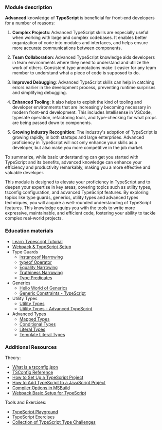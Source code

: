 ### Module description

**Advanced** knowledge of **TypeScript** is beneficial for front-end developers for a number of reasons:

1. **Complex Projects**: Advanced TypeScript skills are especially useful when working with large and complex codebases. 
It enables better organization of code into modules and interfaces, and helps ensure more accurate communications 
between components.

2. **Team Collaboration**: Advanced TypeScript knowledge aids developers in team environments where they need to understand 
and utilize the work of others. Consistent type annotations make it easier for any team member to understand what a 
piece of code is supposed to do.

3. **Improved Debugging**: Advanced TypeScript skills can help in catching errors earlier in the development process, 
preventing runtime surprises and simplifying debugging.

4. **Enhanced Tooling**: It also helps to exploit the kind of tooling and developer environments that are increasingly 
becoming necessary in modern front-end development. This includes Intellisense in VSCode, typesafe operation, 
refactoring tools, and type-checking for what props are being passed down to components.

5. **Growing Industry Recognition**: The industry's adoption of TypeScript is growing rapidly, in both startups and large 
enterprises. Advanced proficiency in TypeScript will not only enhance your skills as a developer, but also make you more 
competitive in the job market.

To summarize, while basic understanding can get you started with TypeScript and its benefits, advanced knowledge can 
enhance your efficiency and productivity remarkably, making you a more effective and valuable developer.

This module is designed to elevate your proficiency in TypeScript and to deepen your expertise in key areas, covering topics such as utility types, tsconfig configuration, and advanced TypeScript features.
By exploring topics like type guards, generics, utility types and advanced types techniques, you will acquire a well-rounded understanding of TypeScript features. This knowledge equips you with the tools to write more expressive, maintainable, and efficient code, fostering your ability to tackle complex real-world projects.


### Education materials
- [Learn Typescript Tutorial](https://scrimba.com/learn/typescript) 
- [Webpack & TypeScript Setup](https://youtube.com/playlist?list=PL4cUxeGkcC9hOkGbwzgYFmaxB0WiduYJC)
- Type Guards
  - [instanceof Narrowing](https://www.typescriptlang.org/docs/handbook/2/narrowing.html#instanceof-narrowing)
  - [typeof Operator](https://www.typescriptlang.org/docs/handbook/2/narrowing.html#typeof-type-guards)
  - [Equality Narrowing](https://www.typescriptlang.org/docs/handbook/2/narrowing.html#equality-narrowing)
  - [Truthiness Narrowing](https://www.typescriptlang.org/docs/handbook/2/narrowing.html#truthiness-narrowing)
  - [Type Predicates](https://www.typescriptlang.org/docs/handbook/2/narrowing.html#using-type-predicates)
- Generics 
  - [Hello World of Generics](https://www.typescriptlang.org/docs/handbook/2/generics.html#hello-world-of-generics)
  - [Generic Constraints - TypeScript](https://www.typescriptlang.org/docs/handbook/2/generics.html#generic-constraints)
- Utility Types 
  - [Utility Types](https://www.typescriptlang.org/docs/handbook/utility-types.html)
  - [Utility Types - Advanced TypeScript](https://youtu.be/Fgcu_iB2X04?si=KzVUMpuuhnH92gRj)
- Advanced Types
  - [Mapped Types](https://www.typescriptlang.org/docs/handbook/2/mapped-types.html#handbook-content)
  - [Conditional Types](https://www.typescriptlang.org/docs/handbook/2/conditional-types.html#handbook-content)
  - [Literal Types](https://www.typescriptlang.org/docs/handbook/2/everyday-types.html#literal-types)
  - [Template Literal Types](https://www.typescriptlang.org/docs/handbook/2/template-literal-types.html#handbook-content)


### Additional Resources
Theory:

- [What is a tsconfig.json](https://www.typescriptlang.org/docs/handbook/tsconfig-json.html)
- [TSConfig Reference](https://www.typescriptlang.org/tsconfig)
- [How to Set Up a TypeScript Project](https://www.freecodecamp.org/news/how-to-set-up-a-typescript-project-67b427114884/)
- [How to Add TypeScript to a JavaScript Project](https://www.freecodecamp.org/news/how-to-add-typescript-to-a-javascript-project/)
- [Compiler Options in MSBuild](https://www.typescriptlang.org/docs/handbook/compiler-options-in-msbuild.html)
- [Webpack Basic Setup for TypeScript](https://webpack.js.org/guides/typescript/)

Tools and Exercises:

- [TypeScript Playground](https://www.typescriptlang.org/play/index.html)
- [TypeScript Exercises](https://typescript-exercises.github.io/)
- [Collection of TypeScript Type Challenges](https://github.com/type-challenges/type-challenges)
